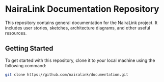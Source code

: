# NairaLink Documentation Repository

This repository contains general documentation for the NairaLink project. It includes user stories, sketches, architecture diagrams, and other useful resources.

## Getting Started

To get started with this repository, clone it to your local machine using the following command:

```bash
git clone https://github.com/nairalink/documentation.git
```
